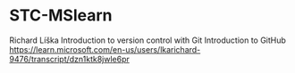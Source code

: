 # STC-MSlearn

Richard Líška
Introduction to version control with Git
Introduction to GitHub
https://learn.microsoft.com/en-us/users/lkarichard-9476/transcript/dzn1ktk8jwle6pr
